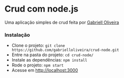 # Crud com node.js

Uma aplicação simples de crud feita por [Gabriell Oliveira](https://gabriellolveira.com)

### Instalação
- Clone o projeto: ```git clone  https://github.com/gabrielloliveira/crud-node.git```
- Entre na pasta do projeto: ```cd crud-node/```
- Instale as dependências: ```npm install```
- Rode o projeto: ```npm start```
- Acesse em [http://localhost:3000](http://localhost:3000)